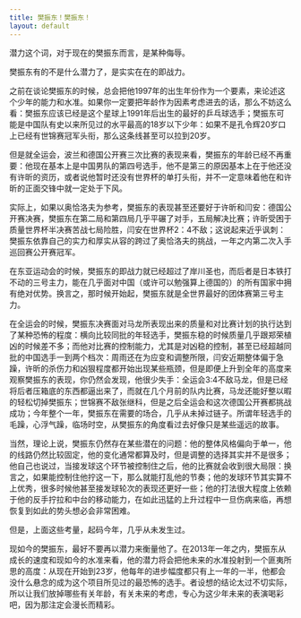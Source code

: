 ```yaml
---
title: 樊振东！樊振东！
layout: default
---
```


潜力这个词，对于现在的樊振东而言，是某种侮辱。

樊振东有的不是什么潜力了，是实实在在的即战力。

之前在谈论樊振东的时候，总会把他1997年的出生年份作为一个要素，来论述这个少年的能力和水准。如果你一定要把年龄作为因素考虑进去的话，那么不妨这么看：樊振东应该已经是这个星球上1991年后出生的最好的乒乓球选手；樊振东可能是中国队有史以来所见过的水平最高的18岁以下少年：如果不是孔令辉20岁口上已经有世锦赛冠军头衔，那么这条线甚至可以拉到20岁。

但是就全运会，波兰和德国公开赛三次比赛的表现来看，樊振东的年龄已经不再重要：他现在基本上是中国男队的第四号选手，他不是第三的原因基本上在于他还没有许昕的资历，或者说他暂时还没有世界杯的单打头衔，并不一定意味着他在和许昕的正面交锋中就一定处于下风。

实际上，如果以奥恰洛夫为参考，樊振东的表现甚至还要好于许昕和闫安：德国公开赛决赛，樊振东在第二局和第四局几乎平碾了对手，五局解决比赛；许昕受困于质量世界杯半决赛苦战七局险胜，闫安在世界杯2：4不敌；这说起来近乎讽刺：樊振东依靠自己的实力和厚实从容的跨过了奥恰洛夫的挑战，一年之内第二次入手巡回赛公开赛冠军。

在东亚运动会的时候，樊振东的即战力就已经超过了岸川圣也，而后者是日本铁打不动的三号主力，能在几乎面对中国（或许可以勉强算上德国的）的所有国家中拥有绝对优势。换言之，那时候开始起，樊振东就是全世界最好的团体赛第三号主力。

在全运会的时候，樊振东决赛面对马龙所表现出来的质量和对比赛计划的执行达到了某种恐怖的程度：横向比较同批的年轻选手，樊振东稳的时候质量几乎跟郑荣植凶的时候差不多；而他对比赛的控制能力，尤其是对凶稳的控制，甚至已经超越同批的中国选手一到两个档次：周雨还在为应变和调整所限，闫安近期整体偏于急躁，许昕的杀伤力和凶狠程度都开始出现某些瓶颈，但是即便上升到全年的高度来观察樊振东的表现，你仍然会发现，他很少失手：全运会3:4不敌马龙，但是已经将后者压箱底的东西都逼出来了，而就在几个月前的队内比赛，马龙还能好整以暇的轻松切掉樊振东；世锦赛不敌张继科，但是之后全运会和这次德国公开赛都挑战成功；今年整个一年，樊振东在需要的场合，几乎从未掉过链子。所谓年轻选手的毛躁，心浮气躁，临场时空，从樊振东的角度看过去好像只是某些遥远的故事。

当然，理论上说，樊振东仍然存在某些潜在的问题：他的整体风格偏向于单一，他的线路仍然比较固定，他的变化通常都算及时，但是调整的选择其实并不是很多；他自己也说过，当接发球这个环节被控制住之后，他的比赛就会收到很大局限：换言之，如果能控制住他拧这一下，那么就能打乱他的节奏；他的发球环节其实算不上优秀，很多时候他甚至接发球轮次的表现还更好一些；他的打法很大程度上依赖于他的反手拧拉和中台的移动能力，在如此迅猛的上升过程中一旦伤病来临，再想恢复到如此的势头想必会非常困难。

但是，上面这些考量，起码今年，几乎从未发生过。

现如今的樊振东，最好不要再以潜力来衡量他了。在2013年一年之内，樊振东从成长的速度和现如今的水准来看，他的潜力将会把他未来的水准投射到一个匪夷所思的高度：从现在开始到23岁，他每年的进步幅度都只有上一年的一半，他都会没什么悬念的成为这个项目所见过的最恐怖的选手。者设想的结论太过不切实际，所以让我们放掉哪些有关年龄，有关未来的考虑，专心为这少年未来的表演喝彩吧，因为那注定会漫长而精彩。